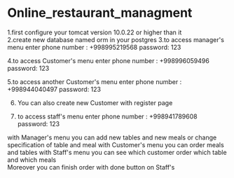 # Online_restaurant_managment                                                 
1.first configure your tomcat  version 10.0.22 or higher than it                 
2.create new database named orm in your postgres
3.to access manager's menu enter phone number : +998995219568  password: 123

4.to access Customer's menu enter phone number : +998996059496  password: 123

5.to access  another Customer's menu enter phone number : +998944040497 password: 123

6.  You can also create new Customer with register page

7. to access staff's menu enter phone number : +998941789608  password: 123
  
with Manager's menu you can add new  tables and  new meals or change specification of table and meal 
 with Customer's menu you can order meals and tables
with Staff's menu you can see which customer order  which table and which meals    
     Moreover you can finish order with done button on Staff's 
    
